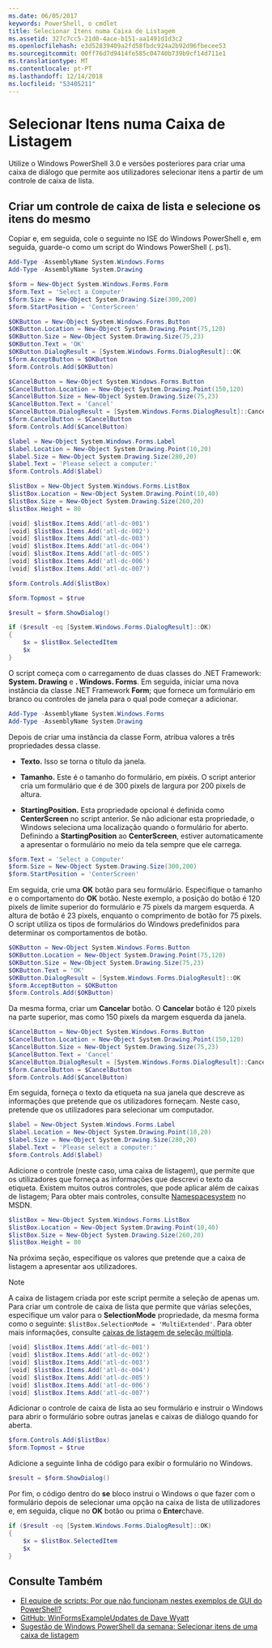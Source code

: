 ```yaml
---
ms.date: 06/05/2017
keywords: PowerShell, o cmdlet
title: Selecionar Itens numa Caixa de Listagem
ms.assetid: 327c7cc5-21d0-4ace-b151-aa1491d1d3c2
ms.openlocfilehash: e3d52839409a2fd58fbdc924a2b92d96fbecee53
ms.sourcegitcommit: 00ff76d7d9414fe585c04740b739b9cf14d711e1
ms.translationtype: MT
ms.contentlocale: pt-PT
ms.lasthandoff: 12/14/2018
ms.locfileid: "53405211"
---
```

# <a name="selecting-items-from-a-list-box"></a>Selecionar Itens numa Caixa de Listagem

Utilize o Windows PowerShell 3.0 e versões posteriores para criar uma caixa de diálogo que permite aos utilizadores selecionar itens a partir de um controle de caixa de lista.

## <a name="create-a-list-box-control-and-select-items-from-it"></a>Criar um controle de caixa de lista e selecione os itens do mesmo

Copiar e, em seguida, cole o seguinte no ISE do Windows PowerShell e, em seguida, guarde-o como um script do Windows PowerShell (. ps1).

```powershell
Add-Type -AssemblyName System.Windows.Forms
Add-Type -AssemblyName System.Drawing

$form = New-Object System.Windows.Forms.Form
$form.Text = 'Select a Computer'
$form.Size = New-Object System.Drawing.Size(300,200)
$form.StartPosition = 'CenterScreen'

$OKButton = New-Object System.Windows.Forms.Button
$OKButton.Location = New-Object System.Drawing.Point(75,120)
$OKButton.Size = New-Object System.Drawing.Size(75,23)
$OKButton.Text = 'OK'
$OKButton.DialogResult = [System.Windows.Forms.DialogResult]::OK
$form.AcceptButton = $OKButton
$form.Controls.Add($OKButton)

$CancelButton = New-Object System.Windows.Forms.Button
$CancelButton.Location = New-Object System.Drawing.Point(150,120)
$CancelButton.Size = New-Object System.Drawing.Size(75,23)
$CancelButton.Text = 'Cancel'
$CancelButton.DialogResult = [System.Windows.Forms.DialogResult]::Cancel
$form.CancelButton = $CancelButton
$form.Controls.Add($CancelButton)

$label = New-Object System.Windows.Forms.Label
$label.Location = New-Object System.Drawing.Point(10,20)
$label.Size = New-Object System.Drawing.Size(280,20)
$label.Text = 'Please select a computer:'
$form.Controls.Add($label)

$listBox = New-Object System.Windows.Forms.ListBox
$listBox.Location = New-Object System.Drawing.Point(10,40)
$listBox.Size = New-Object System.Drawing.Size(260,20)
$listBox.Height = 80

[void] $listBox.Items.Add('atl-dc-001')
[void] $listBox.Items.Add('atl-dc-002')
[void] $listBox.Items.Add('atl-dc-003')
[void] $listBox.Items.Add('atl-dc-004')
[void] $listBox.Items.Add('atl-dc-005')
[void] $listBox.Items.Add('atl-dc-006')
[void] $listBox.Items.Add('atl-dc-007')

$form.Controls.Add($listBox)

$form.Topmost = $true

$result = $form.ShowDialog()

if ($result -eq [System.Windows.Forms.DialogResult]::OK)
{
    $x = $listBox.SelectedItem
    $x
}
```

O script começa com o carregamento de duas classes do .NET Framework: **System. Drawing** e **. Windows. Forms**. Em seguida, iniciar uma nova instância da classe .NET Framework **Form**; que fornece um formulário em branco ou controles de janela para o qual pode começar a adicionar.

```powershell
Add-Type -AssemblyName System.Windows.Forms
Add-Type -AssemblyName System.Drawing
```

Depois de criar uma instância da classe Form, atribua valores a três propriedades dessa classe.

- **Texto.** Isso se torna o título da janela.

- **Tamanho.** Este é o tamanho do formulário, em pixéis. O script anterior cria um formulário que é de 300 pixels de largura por 200 pixels de altura.

- **StartingPosition.** Esta propriedade opcional é definida como **CenterScreen** no script anterior. Se não adicionar esta propriedade, o Windows seleciona uma localização quando o formulário for aberto. Definindo a **StartingPosition** ao **CenterScreen**, estiver automaticamente a apresentar o formulário no meio da tela sempre que ele carrega.

```powershell
$form.Text = 'Select a Computer'
$form.Size = New-Object System.Drawing.Size(300,200)
$form.StartPosition = 'CenterScreen'
```

Em seguida, crie uma **OK** botão para seu formulário. Especifique o tamanho e o comportamento do **OK** botão. Neste exemplo, a posição do botão é 120 pixels de limite superior do formulário e 75 pixels da margem esquerda. A altura de botão é 23 pixels, enquanto o comprimento de botão for 75 pixels. O script utiliza os tipos de formulários do Windows predefinidos para determinar os comportamentos de botão.

```powershell
$OKButton = New-Object System.Windows.Forms.Button
$OKButton.Location = New-Object System.Drawing.Point(75,120)
$OKButton.Size = New-Object System.Drawing.Size(75,23)
$OKButton.Text = 'OK'
$OKButton.DialogResult = [System.Windows.Forms.DialogResult]::OK
$form.AcceptButton = $OKButton
$form.Controls.Add($OKButton)
```

Da mesma forma, criar um **Cancelar** botão. O **Cancelar** botão é 120 pixels na parte superior, mas como 150 pixels da margem esquerda da janela.

```powershell
$CancelButton = New-Object System.Windows.Forms.Button
$CancelButton.Location = New-Object System.Drawing.Point(150,120)
$CancelButton.Size = New-Object System.Drawing.Size(75,23)
$CancelButton.Text = 'Cancel'
$CancelButton.DialogResult = [System.Windows.Forms.DialogResult]::Cancel
$form.CancelButton = $CancelButton
$form.Controls.Add($CancelButton)
```

Em seguida, forneça o texto da etiqueta na sua janela que descreve as informações que pretende que os utilizadores forneçam. Neste caso, pretende que os utilizadores para selecionar um computador.

```powershell
$label = New-Object System.Windows.Forms.Label
$label.Location = New-Object System.Drawing.Point(10,20)
$label.Size = New-Object System.Drawing.Size(280,20)
$label.Text = 'Please select a computer:'
$form.Controls.Add($label)
```

Adicione o controle (neste caso, uma caixa de listagem), que permite que os utilizadores que forneça as informações que descrevi o texto da etiqueta. Existem muitos outros controles, que pode aplicar além de caixas de listagem; Para obter mais controles, consulte [Namespacesystem](https://msdn.microsoft.com/library/k50ex0x9(v=vs.110).aspx) no MSDN.

```powershell
$listBox = New-Object System.Windows.Forms.ListBox
$listBox.Location = New-Object System.Drawing.Point(10,40)
$listBox.Size = New-Object System.Drawing.Size(260,20)
$listBox.Height = 80
```

Na próxima seção, especifique os valores que pretende que a caixa de listagem a apresentar aos utilizadores.

> [!NOTE]
> A caixa de listagem criada por este script permite a seleção de apenas um. Para criar um controle de caixa de lista que permite que várias seleções, especifique um valor para o **SelectionMode** propriedade, da mesma forma como o seguinte: `$listBox.SelectionMode = 'MultiExtended'`. Para obter mais informações, consulte [caixas de listagem de seleção múltipla](Multiple-selection-List-Boxes.md).

```powershell
[void] $listBox.Items.Add('atl-dc-001')
[void] $listBox.Items.Add('atl-dc-002')
[void] $listBox.Items.Add('atl-dc-003')
[void] $listBox.Items.Add('atl-dc-004')
[void] $listBox.Items.Add('atl-dc-005')
[void] $listBox.Items.Add('atl-dc-006')
[void] $listBox.Items.Add('atl-dc-007')
```

Adicionar o controle de caixa de lista ao seu formulário e instruir o Windows para abrir o formulário sobre outras janelas e caixas de diálogo quando for aberta.

```powershell
$form.Controls.Add($listBox)
$form.Topmost = $true
```

Adicione a seguinte linha de código para exibir o formulário no Windows.

```powershell
$result = $form.ShowDialog()
```

Por fim, o código dentro do **se** bloco instrui o Windows o que fazer com o formulário depois de selecionar uma opção na caixa de lista de utilizadores e, em seguida, clique no **OK** botão ou prima o **Enter**chave.

```powershell
if ($result -eq [System.Windows.Forms.DialogResult]::OK)
{
    $x = $listBox.SelectedItem
    $x
}
```

## <a name="see-also"></a>Consulte Também

- [EI equipe de scripts:  Por que não funcionam nestes exemplos de GUI do PowerShell?](https://go.microsoft.com/fwlink/?LinkId=506644)
- [GitHub: WinFormsExampleUpdates de Dave Wyatt](https://github.com/dlwyatt/WinFormsExampleUpdates)
- [Sugestão de Windows PowerShell da semana:  Selecionar itens de uma caixa de listagem](https://technet.microsoft.com/library/ff730949.aspx)